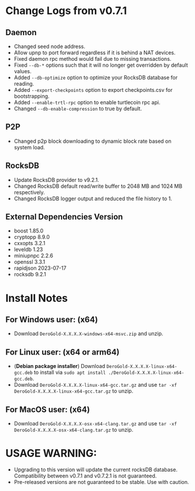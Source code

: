 # Change Logs from v0.7.1

## Daemon
- Changed seed node address.
- Allow upnp to port forward regardless if it is behind a NAT devices.
- Fixed daemon rpc method would fail due to missing transactions.
- Fixed `--db-*` options such that it will no longer get overridden by default values.
- Added `--db-optimize` option to optimize your RocksDB database for reading.
- Added `--export-checkpoints` option to export checkpoints.csv for bootstrapping.
- Added `--enable-trtl-rpc` option to enable turtlecoin rpc api.
- Changed `--db-enable-compression` to true by default.

## P2P
- Changed p2p block downloading to dynamic block rate based on system load.

## RocksDB
- Update RocksDB provider to v9.2.1.
- Changed RocksDB default read/write buffer to 2048 MB and 1024 MB respectively.
- Changed RocksDB logger output and reduced the file history to 1.

## External Dependencies Version
- boost 1.85.0
- cryptopp 8.9.0
- cxxopts 3.2.1
- leveldb 1.23
- miniupnpc 2.2.6
- openssl 3.3.1
- rapidjson 2023-07-17
- rocksdb 9.2.1

# Install Notes

## For Windows user: (x64)
- Download `DeroGold-X.X.X.X-windows-x64-msvc.zip` and unzip.

## For Linux user: (x64 or arm64)
- (**Debian package installer**) Download `DeroGold-X.X.X.X-linux-x64-gcc.deb` to install via `sudo apt install ./DeroGold-X.X.X.X-linux-x64-gcc.deb`.
- Download `DeroGold-X.X.X.X-linux-x64-gcc.tar.gz` and use `tar -xf DeroGold-X.X.X.X-linux-x64-gcc.tar.gz` to unzip.

## For MacOS user: (x64)
- Download `DeroGold-X.X.X.X-osx-x64-clang.tar.gz` and use `tar -xf DeroGold-X.X.X.X-osx-x64-clang.tar.gz` to unzip.

# **USAGE WARNING:**
- Upgrading to this version will update the current rocksDB database. Compatibility between v0.7.1 and v0.7.2.1 is not guaranteed.
- Pre-released versions are not guaranteed to be stable. Use with caution.
